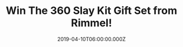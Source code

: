 ---
campaign-uuid: "c-9201e745-cac5-46e0-b44a-e123ebf92261"
type: "Competition"
category: "Gifts"
date: "2019-04-10T06:00:00.000Z"
end-date: "2019-06-10T22:59:00.000Z"
disable-form: false
is_promoted: true
has_entry_page: true
title: "Win The 360 Slay Kit Gift Set from Rimmel!"
competition-description: "<p>Slay all year with the Rimmel 360 Slay Kit! From beginners\
  \ to experts, this kit is every makeup lover's dream! The 360 slay kit includes\
  \ everything you need to achieve your ultimate look. Powder, Mascara, Eyeliner and\
  \ many more goodies for you to look amazing!</p>\n<p>Click below for a chance to\
  \ win!</p>\n"
hero-header: "Win The 360 Slay Kit Gift Set from Rimmel!"
terms-confirmation: "N/A"
banner-img: "https://assets.expresslyapp.com/asset-856147b4-796d-4a67-b2a8-6121e980a712.jpg"
logo-left-href: "http://club.expressly.io"
logo-left-image: "https://assets.expresslyapp.com/asset-8885bae7-549b-4fa3-a4e0-445dd7746a21.jpg"
logo-left-title: "Expressly Club"
bg-image-hero: "https://assets.expresslyapp.com/asset-3c59745f-8c4f-4127-aee5-6614b7b319b5.jpg"
bg-image-first: "https://assets.expresslyapp.com/asset-61cecd74-096e-43f0-980f-91dbe120cdce.jpg"
section1-content: "<p> The 360 slay kit includes everything you need to achieve your\
  \ ultimate look. Keep it simple with the stay Matte pressed powder and extra super\
  \ lash mascara or take it up a level with the magnif’eyes Blush edition eyeshadow\
  \ palette and wonder wing eyeliner. This kit also includes a Rimmel Compact mirror\
  \ and would make the perfect gift for a loved one!</p>\n<p>Enter the form below\
  \ for a chance to win and treat yourself with this amazing Gift Set from Rimmel\
  \ now!</p>\n"
entry-title: "Win The 360 Slay Kit Gift Set from Rimmel!"
entry-content: "<p>Enter the draw to win The 360 Slay Kit Gift Set from Rimmel by\
  \ entering below before 23:59 on 10th of June 2019.</p>\n"
has-winner: false
prize-description: "The 360 Slay Kit Gift Set from Rimmel."
special-conditions: "Multiple entries are allowed up to one every day"
country-restrictions:
- "GB"
---